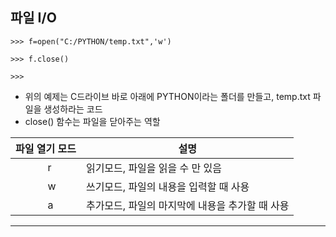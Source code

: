 ## 파일 I/O
~~~
>>> f=open("C:/PYTHON/temp.txt",'w')

>>> f.close()

>>>
~~~
* 위의 예제는 C드라이브 바로 아래에 PYTHON이라는 폴더를 만들고, temp.txt 파일을 생성하라는 코드
* close() 함수는 파일을 닫아주는 역할

| 파일 열기 모드 | 설명 |
| ------ | ------ |
| &nbsp;&nbsp;&nbsp;&nbsp;&nbsp;&nbsp;&nbsp;&nbsp;&nbsp;&nbsp;&nbsp;&nbsp;r | 읽기모드, 파일을 읽을 수 만 있음 |
| &nbsp;&nbsp;&nbsp;&nbsp;&nbsp;&nbsp;&nbsp;&nbsp;&nbsp;&nbsp;&nbsp;&nbsp;w | 쓰기모드, 파일의 내용을 입력할 때 사용|
| &nbsp;&nbsp;&nbsp;&nbsp;&nbsp;&nbsp;&nbsp;&nbsp;&nbsp;&nbsp;&nbsp;&nbsp;a | 추가모드, 파일의 마지막에 내용을 추가할 때 사용|
***
